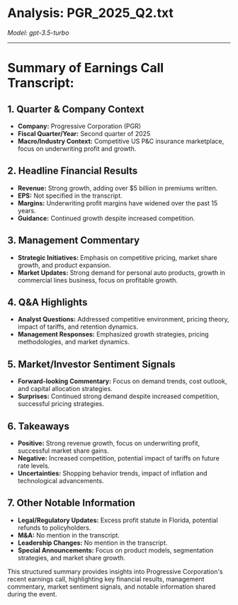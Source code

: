 # Analysis: PGR_2025_Q2.txt

*Model: gpt-3.5-turbo*

---

# Summary of Earnings Call Transcript:

## 1. **Quarter & Company Context**
- **Company:** Progressive Corporation (PGR)
- **Fiscal Quarter/Year:** Second quarter of 2025
- **Macro/Industry Context:** Competitive US P&C insurance marketplace, focus on underwriting profit and growth.

## 2. **Headline Financial Results**
- **Revenue:** Strong growth, adding over $5 billion in premiums written.
- **EPS:** Not specified in the transcript.
- **Margins:** Underwriting profit margins have widened over the past 15 years.
- **Guidance:** Continued growth despite increased competition.

## 3. **Management Commentary**
- **Strategic Initiatives:** Emphasis on competitive pricing, market share growth, and product expansion.
- **Market Updates:** Strong demand for personal auto products, growth in commercial lines business, focus on profitable growth.

## 4. **Q&A Highlights**
- **Analyst Questions:** Addressed competitive environment, pricing theory, impact of tariffs, and retention dynamics.
- **Management Responses:** Emphasized growth strategies, pricing methodologies, and market dynamics.

## 5. **Market/Investor Sentiment Signals**
- **Forward-looking Commentary:** Focus on demand trends, cost outlook, and capital allocation strategies.
- **Surprises:** Continued strong demand despite increased competition, successful pricing strategies.

## 6. **Takeaways**
- **Positive:** Strong revenue growth, focus on underwriting profit, successful market share gains.
- **Negative:** Increased competition, potential impact of tariffs on future rate levels.
- **Uncertainties:** Shopping behavior trends, impact of inflation and technological advancements.

## 7. **Other Notable Information**
- **Legal/Regulatory Updates:** Excess profit statute in Florida, potential refunds to policyholders.
- **M&A:** No mention in the transcript.
- **Leadership Changes:** No mention in the transcript.
- **Special Announcements:** Focus on product models, segmentation strategies, and market share growth.

This structured summary provides insights into Progressive Corporation's recent earnings call, highlighting key financial results, management commentary, market sentiment signals, and notable information shared during the event.